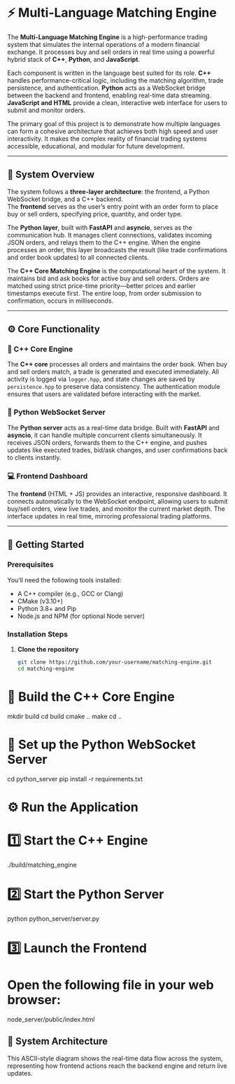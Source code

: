 # ⚡ Multi-Language Matching Engine

The **Multi-Language Matching Engine** is a high-performance trading system that simulates the internal operations of a modern financial exchange. It processes buy and sell orders in real time using a powerful hybrid stack of **C++**, **Python**, and **JavaScript**.

Each component is written in the language best suited for its role. **C++** handles performance-critical logic, including the matching algorithm, trade persistence, and authentication. **Python** acts as a WebSocket bridge between the backend and frontend, enabling real-time data streaming. **JavaScript and HTML** provide a clean, interactive web interface for users to submit and monitor orders.  

The primary goal of this project is to demonstrate how multiple languages can form a cohesive architecture that achieves both high speed and user interactivity. It makes the complex reality of financial trading systems accessible, educational, and modular for future development.

---

## 🧠 System Overview

The system follows a **three-layer architecture**: the frontend, a Python WebSocket bridge, and a C++ backend.  
The **frontend** serves as the user’s entry point with an order form to place buy or sell orders, specifying price, quantity, and order type.  

The **Python layer**, built with **FastAPI** and **asyncio**, serves as the communication hub. It manages client connections, validates incoming JSON orders, and relays them to the C++ engine. When the engine processes an order, this layer broadcasts the result (like trade confirmations and order book updates) to all connected clients.  

The **C++ Core Matching Engine** is the computational heart of the system. It maintains bid and ask books for active buy and sell orders. Orders are matched using strict price-time priority—better prices and earlier timestamps execute first. The entire loop, from order submission to confirmation, occurs in milliseconds.


---

## ⚙️ Core Functionality

### 🧩 C++ Core Engine  
The **C++ core** processes all orders and maintains the order book. When buy and sell orders match, a trade is generated and executed immediately. All activity is logged via `logger.hpp`, and state changes are saved by `persistence.hpp` to preserve data consistency. The authentication module ensures that users are validated before interacting with the market.

### 🐍 Python WebSocket Server  
The **Python server** acts as a real-time data bridge. Built with **FastAPI** and **asyncio**, it can handle multiple concurrent clients simultaneously. It receives JSON orders, forwards them to the C++ engine, and pushes updates like executed trades, bid/ask changes, and user confirmations back to clients instantly.

### 💻 Frontend Dashboard  
The **frontend** (HTML + JS) provides an interactive, responsive dashboard. It connects automatically to the WebSocket endpoint, allowing users to submit buy/sell orders, view live trades, and monitor the current market depth. The interface updates in real time, mirroring professional trading platforms.

---

## 🚀 Getting Started

### Prerequisites
You’ll need the following tools installed:
- A C++ compiler (e.g., GCC or Clang)
- CMake (v3.10+)
- Python 3.8+ and Pip
- Node.js and NPM (for optional Node server)

### Installation Steps

1. **Clone the repository**
   ```bash
   git clone https://github.com/your-username/matching-engine.git
   cd matching-engine
# 🚀 Build the C++ Core Engine
mkdir build
cd build
cmake ..
make
cd ..

# 🧠 Set up the Python WebSocket Server
cd python_server
pip install -r requirements.txt

# ⚙️ Run the Application

# 1️⃣ Start the C++ Engine
./build/matching_engine

# 2️⃣ Start the Python Server
python python_server/server.py

# 3️⃣ Launch the Frontend
# Open the following file in your web browser:
node_server/public/index.html



## 🧩 System Architecture

This ASCII-style diagram shows the real-time data flow across the system, representing how frontend actions reach the backend engine and return live updates.

